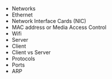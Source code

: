 
- Networks
- Ethernet
- Network Interface Cards (NIC)
- MAC address or Media Access Control
- Wifi
- Server
- Client
- Client vs Server
- Protocols
- Ports
- ARP
